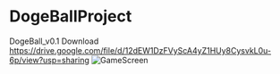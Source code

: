 # DogeBallProject
DogeBall_v0.1 Download
https://drive.google.com/file/d/12dEW1DzFVyScA4yZ1HUy8CysvkL0u-6p/view?usp=sharing
![GameScreen](https://user-images.githubusercontent.com/40349929/127983534-b348828a-630f-469d-97ae-d4cffa992f8b.png)
